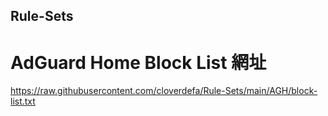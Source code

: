 ## Rule-Sets

# AdGuard Home Block List 網址

https://raw.githubusercontent.com/cloverdefa/Rule-Sets/main/AGH/block-list.txt
